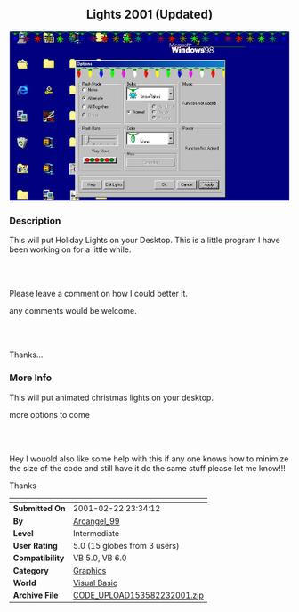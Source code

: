 ﻿<div align="center">

## Lights 2001 \(Updated\)

<img src="PIC2001222235314421.jpg">
</div>

### Description

This will put Holiday Lights on your Desktop. This is a little program I have been working on for a little while.

<br>

<br>

Please leave a comment on how I could better it.

any comments would be welcome.

<br>

<br>

Thanks...
 
### More Info
 
This will put animated christmas lights on your desktop.

more options to come

<br>

<br>

Hey I wouold also like some help with this if any one knows how to minimize the size of the code and still have it do the same stuff please let me know!!!

Thanks


<span>             |<span>
---                |---
**Submitted On**   |2001-02-22 23:34:12
**By**             |[Arcangel\_99](https://github.com/Planet-Source-Code/PSCIndex/blob/master/ByAuthor/arcangel-99.md)
**Level**          |Intermediate
**User Rating**    |5.0 (15 globes from 3 users)
**Compatibility**  |VB 5\.0, VB 6\.0
**Category**       |[Graphics](https://github.com/Planet-Source-Code/PSCIndex/blob/master/ByCategory/graphics__1-46.md)
**World**          |[Visual Basic](https://github.com/Planet-Source-Code/PSCIndex/blob/master/ByWorld/visual-basic.md)
**Archive File**   |[CODE\_UPLOAD153582232001\.zip](https://github.com/Planet-Source-Code/arcangel-99-lights-2001-updated__1-21227/archive/master.zip)








